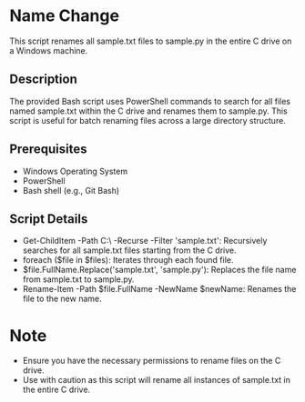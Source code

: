 # Name Change

This script renames all sample.txt files to sample.py in the entire C drive on a Windows machine.

## Description
The provided Bash script uses PowerShell commands to search for all files named sample.txt within the C drive and renames them to sample.py. 
This script is useful for batch renaming files across a large directory structure.

## Prerequisites
- Windows Operating System
- PowerShell
- Bash shell (e.g., Git Bash)

## Script Details
- Get-ChildItem -Path C:\ -Recurse -Filter 'sample.txt': Recursively searches for all sample.txt files starting from the C drive.
- foreach ($file in $files): Iterates through each found file.
- $file.FullName.Replace('sample.txt', 'sample.py'): Replaces the file name from sample.txt to sample.py.
- Rename-Item -Path $file.FullName -NewName $newName: Renames the file to the new name.

# Note
- Ensure you have the necessary permissions to rename files on the C drive.
- Use with caution as this script will rename all instances of sample.txt in the entire C drive.

